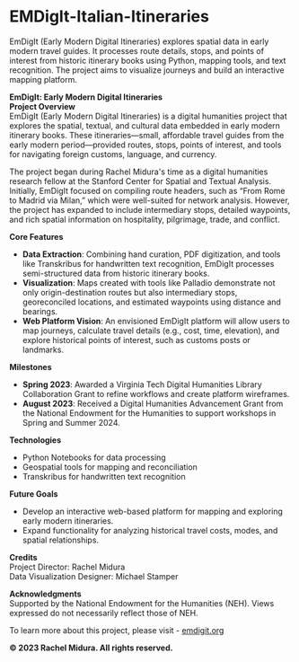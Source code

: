 # EMDigIt-Italian-Itineraries
EmDigIt (Early Modern Digital Itineraries) explores spatial data in early modern travel guides. It processes route details, stops, and points of interest from historic itinerary books using Python, mapping tools, and text recognition. The project aims to visualize journeys and build an interactive mapping platform.


**EmDigIt: Early Modern Digital Itineraries**  
**Project Overview**  
EmDigIt (Early Modern Digital Itineraries) is a digital humanities project that explores the spatial, textual, and cultural data embedded in early modern itinerary books. These itineraries—small, affordable travel guides from the early modern period—provided routes, stops, points of interest, and tools for navigating foreign customs, language, and currency.  

The project began during Rachel Midura's time as a digital humanities research fellow at the Stanford Center for Spatial and Textual Analysis. Initially, EmDigIt focused on compiling route headers, such as “From Rome to Madrid via Milan,” which were well-suited for network analysis. However, the project has expanded to include intermediary stops, detailed waypoints, and rich spatial information on hospitality, pilgrimage, trade, and conflict.  

**Core Features**  
- **Data Extraction**: Combining hand curation, PDF digitization, and tools like Transkribus for handwritten text recognition, EmDigIt processes semi-structured data from historic itinerary books.  
- **Visualization**: Maps created with tools like Palladio demonstrate not only origin-destination routes but also intermediary stops, georeconciled locations, and estimated waypoints using distance and bearings.  
- **Web Platform Vision**: An envisioned EmDigIt platform will allow users to map journeys, calculate travel details (e.g., cost, time, elevation), and explore historical points of interest, such as customs posts or landmarks.  

**Milestones**  
- **Spring 2023**: Awarded a Virginia Tech Digital Humanities Library Collaboration Grant to refine workflows and create platform wireframes.  
- **August 2023**: Received a Digital Humanities Advancement Grant from the National Endowment for the Humanities to support workshops in Spring and Summer 2024.  

**Technologies**  
- Python Notebooks for data processing  
- Geospatial tools for mapping and reconciliation  
- Transkribus for handwritten text recognition  

**Future Goals**  
- Develop an interactive web-based platform for mapping and exploring early modern itineraries.  
- Expand functionality for analyzing historical travel costs, modes, and spatial relationships.  

**Credits**  
Project Director: Rachel Midura  
Data Visualization Designer: Michael Stamper  

**Acknowledgments**  
Supported by the National Endowment for the Humanities (NEH). Views expressed do not necessarily reflect those of NEH.  

To learn more about this project, please visit - [emdigit.org](emdigit.org)

**© 2023 Rachel Midura. All rights reserved.**
